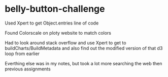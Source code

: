 # belly-button-challenge
Used Xpert to get Object.entries line of code

Found Colorscale on ploty website to match colors

Had to look around stack overflow and use Xpert to get to buildCharts/BuildMetadata and also find out the modified version of that d3 loop from earlier

Everthing else was in my notes, but took a lot more searching the web then previous assignments